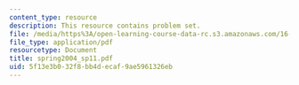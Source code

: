 ```yaml
---
content_type: resource
description: This resource contains problem set.
file: /media/https%3A/open-learning-course-data-rc.s3.amazonaws.com/16-01-unified-engineering-i-ii-iii-iv-fall-2005-spring-2006/5f13e3b032f8bb4decaf9ae5961326eb_spring2004_sp11.pdf
file_type: application/pdf
resourcetype: Document
title: spring2004_sp11.pdf
uid: 5f13e3b0-32f8-bb4d-ecaf-9ae5961326eb
---
```

